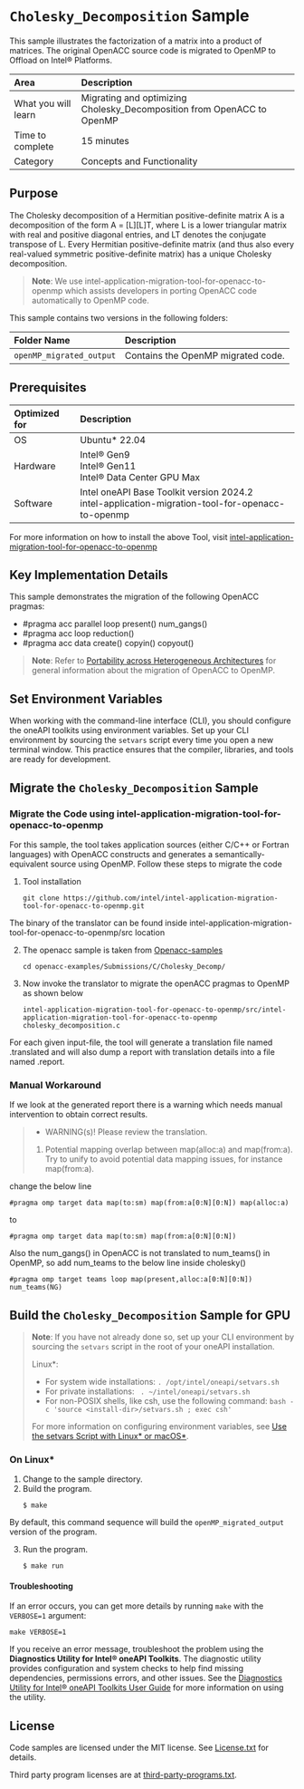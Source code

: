 # `Cholesky_Decomposition` Sample
 
This sample illustrates the  factorization of a matrix into a product of matrices. The original OpenACC source code is migrated to OpenMP to Offload on Intel® Platforms.

| Area                  | Description
|:---                       |:---
| What you will learn       | Migrating and optimizing Cholesky_Decomposition from OpenACC to OpenMP
| Time to complete          | 15 minutes
| Category                  | Concepts and Functionality

## Purpose

The Cholesky decomposition of a Hermitian positive-definite matrix A is a decomposition of the form A = [L][L]T, where L is a lower triangular matrix with real and positive diagonal entries, and LT denotes the conjugate transpose of L. Every Hermitian positive-definite matrix (and thus also every real-valued symmetric positive-definite matrix) has a unique Cholesky decomposition.

> **Note**: We use intel-application-migration-tool-for-openacc-to-openmp which assists developers in porting OpenACC code automatically to OpenMP code. 

This sample contains two versions in the following folders:

| Folder Name                   | Description
|:---                           |:--- 
| `openMP_migrated_output`            | Contains the OpenMP migrated code.

## Prerequisites

| Optimized for              | Description
|:---                        |:---
| OS                         | Ubuntu* 22.04
| Hardware                   | Intel® Gen9 <br> Intel® Gen11 <br> Intel® Data Center GPU Max
| Software                   | Intel oneAPI Base Toolkit version 2024.2 <br> intel-application-migration-tool-for-openacc-to-openmp

For more information on how to install the above Tool, visit [intel-application-migration-tool-for-openacc-to-openmp](https://github.com/intel/intel-application-migration-tool-for-openacc-to-openmp)

## Key Implementation Details

This sample demonstrates the migration of the following OpenACC pragmas: 

- #pragma acc parallel loop present() num_gangs()
- #pragma acc loop reduction()
- #pragma acc data create() copyin() copyout()
  

>  **Note**: Refer to [Portability across Heterogeneous Architectures](https://www.intel.com/content/www/us/en/developer/articles/technical/openmp-accelerator-offload.html#gs.n33nuz) for general information about the migration of OpenACC to OpenMP.

## Set Environment Variables

When working with the command-line interface (CLI), you should configure the oneAPI toolkits using environment variables. Set up your CLI environment by sourcing the `setvars` script every time you open a new terminal window. This practice ensures that the compiler, libraries, and tools are ready for development.

## Migrate the `Cholesky_Decomposition` Sample

### Migrate the Code using intel-application-migration-tool-for-openacc-to-openmp

For this sample, the tool takes application sources (either C/C++ or Fortran languages) with OpenACC constructs and generates a semantically-equivalent source using OpenMP. Follow these steps to migrate the code

  1. Tool installation
     ```
     git clone https://github.com/intel/intel-application-migration-tool-for-openacc-to-openmp.git
     ```

The binary of the translator can be found inside intel-application-migration-tool-for-openacc-to-openmp/src location
    
  2. The openacc sample is taken from [Openacc-samples](https://github.com/OpenACC/openacc-examples.git)
     ```
     cd openacc-examples/Submissions/C/Cholesky_Decomp/
     ```
  3. Now invoke the translator to migrate the openACC pragmas to OpenMP as shown below
     ```
     intel-application-migration-tool-for-openacc-to-openmp/src/intel-application-migration-tool-for-openacc-to-openmp cholesky_decomposition.c
     ```
For each given input-file, the tool will generate a translation file named <input-file>.translated and will also dump a report with translation details into a file named <input-file>.report.

### Manual Workaround
If we look at the generated report there is a warning which needs manual intervention to obtain correct results.
> * WARNING(s)! Please review the translation.
> 1. Potential mapping overlap between map(alloc:a) and map(from:a). Try to unify to avoid potential data mapping issues, for instance map(from:a).

change the below line 
```
#pragma omp target data map(to:sm) map(from:a[0:N][0:N]) map(alloc:a)
```
to 
```
#pragma omp target data map(to:sm) map(from:a[0:N][0:N])
```
Also the num_gangs() in OpenACC is not translated to num_teams() in OpenMP, so add num_teams to the below line inside cholesky()
```
#pragma omp target teams loop map(present,alloc:a[0:N][0:N]) num_teams(NG)
```
## Build the `Cholesky_Decomposition` Sample for GPU

> **Note**: If you have not already done so, set up your CLI
> environment by sourcing  the `setvars` script in the root of your oneAPI installation.
>
> Linux*:
> - For system wide installations: `. /opt/intel/oneapi/setvars.sh`
> - For private installations: ` . ~/intel/oneapi/setvars.sh`
> - For non-POSIX shells, like csh, use the following command: `bash -c 'source <install-dir>/setvars.sh ; exec csh'`
>
> For more information on configuring environment variables, see [Use the setvars Script with Linux* or macOS*](https://www.intel.com/content/www/us/en/develop/documentation/oneapi-programming-guide/top/oneapi-development-environment-setup/use-the-setvars-script-with-linux-or-macos.html).

### On Linux*

1. Change to the sample directory.
2. Build the program.
   ```
   $ make
   ```
   
By default, this command sequence will build the `openMP_migrated_output ` version of the program.

3. Run the program.
   ```
   $ make run
   ```  
   
#### Troubleshooting

If an error occurs, you can get more details by running `make` with
the `VERBOSE=1` argument:
```
make VERBOSE=1
```
If you receive an error message, troubleshoot the problem using the **Diagnostics Utility for Intel® oneAPI Toolkits**. The diagnostic utility provides configuration and system checks to help find missing dependencies, permissions errors, and other issues. See the [Diagnostics Utility for Intel® oneAPI Toolkits User Guide](https://www.intel.com/content/www/us/en/docs/oneapi/user-guide-diagnostic-utility/2024-0/overview.html) for more information on using the utility.

## License
Code samples are licensed under the MIT license. See
[License.txt](https://github.com/oneapi-src/oneAPI-samples/blob/master/License.txt) for details.

Third party program licenses are at [third-party-programs.txt](https://github.com/oneapi-src/oneAPI-samples/blob/master/third-party-programs.txt).
